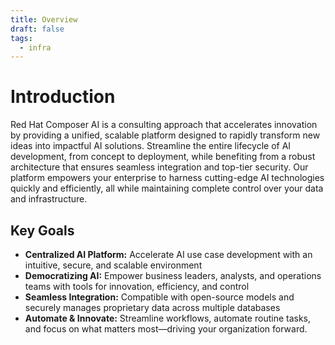 ```yaml
---
title: Overview
draft: false
tags:
  - infra
---
```


# Introduction

Red Hat Composer AI is a consulting approach that  accelerates innovation by providing a unified, scalable platform designed to rapidly transform new ideas into impactful AI solutions. Streamline the entire lifecycle of AI development, from concept to deployment, while benefiting from a robust architecture that ensures seamless integration and top-tier security. Our platform empowers your enterprise to harness cutting-edge AI technologies quickly and efficiently, all while maintaining complete control over your data and infrastructure.

## Key Goals

* **Centralized AI Platform:** Accelerate AI use case development with an intuitive, secure, and scalable environment
* **Democratizing AI:** Empower business leaders, analysts, and operations teams with tools for innovation, efficiency, and control
* **Seamless Integration:** Compatible with open-source models and securely manages proprietary data across multiple databases
* **Automate & Innovate:** Streamline workflows, automate routine tasks, and focus on what matters most—driving your organization forward.
